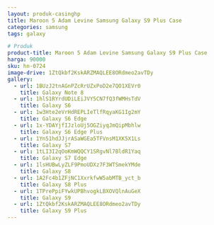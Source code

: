 ```yaml
---
layout: produk-casinghp
title: Maroon 5 Adam Levine Samsung Galaxy S9 Plus Case
categories: samsung
tags: galaxy

# Produk
product-title: Maroon 5 Adam Levine Samsung Galaxy S9 Plus Case
harga: 90000
sku: hn-0724
image-drive: 1ZtQkbf2KskARZMAQLEE8ORdmeo2avTDy
gallery:
  - url: 1BUzJ2tnAGnPZcRrUZxPoD2e7QO1XEVr0
    title: Galaxy Note 8
  - url: 1hlS1RYrdUDiLEiJVY5CN7fQ3fWMHsTdV
    title: Galaxy S6
  - url: 1w3Hte2eVrHdREPLIeTlfRqyaKG1Ig2mY
    title: Galaxy S6 Edge
  - url: 1x-YDAYjfIJzloUj5OGZiyqJmQipMbhlw
    title: Galaxy S6 Edge Plus
  - url: 1Yn51hdJJjrASaWGEa5TFVnsM1XK5X1Ls
    title: Galaxy S7
  - url: 1tLI3I2qOoKmWQQCY1SRgvNl7BldR1Yaq
    title: Galaxy S7 Edge
  - url: 1lsHUBwLyZLF9PmoUDXz7F3WTSmekYMde
    title: Galaxy S8
  - url: 1A2Fc4b1ZFjNC1XxrkfwW5abMTB_yct_b
    title: Galaxy S8 Plus
  - url: 1TPrePpiFYwkUPBhvogkLBXOVQlnAuGeX
    title: Galaxy S9
  - url: 1ZtQkbf2KskARZMAQLEE8ORdmeo2avTDy
    title: Galaxy S9 Plus
---
```

